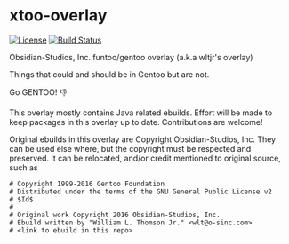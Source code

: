 # xtoo-overlay
[![License](http://img.shields.io/badge/license-GPLv2-blue.svg?style=plastic)](https://github.com/Obsidian-StudiosInc/os-xtoo/blob/master/LICENSE)
[![Build Status](https://travis-ci.org/Obsidian-StudiosInc/os-xtoo.svg?branch=master)](https://travis-ci.org/Obsidian-StudiosInc/os-xtoo)

Obsidian-Studios, Inc. funtoo/gentoo overlay (a.k.a wltjr's overlay)

Things that could and should be in Gentoo but are not.

Go GENTOO! :-1:

This overlay mostly contains Java related ebuilds. Effort will be made 
to keep packages in this overlay up to date. Contributions are welcome!

Original ebuilds in this overlay are Copyright Obsidian-Studios, Inc. 
They can be used else where, but the copyright must be respected and 
preserved. It can be relocated, and/or credit mentioned to original 
source, such as

```shell
# Copyright 1999-2016 Gentoo Foundation
# Distributed under the terms of the GNU General Public License v2
# $Id$
#
# Original work Copyright 2016 Obsidian-Studios, Inc.
# Ebuild written by "William L. Thomson Jr." <wlt@o-sinc.com>
# <link to ebuild in this repo>
```
